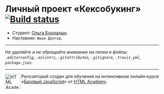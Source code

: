 # Личный проект «Кексобукинг» [![Build status][travis-image]][travis-url]

* Студент: [Ольга Бордадын](https://up.htmlacademy.ru/javascript/11/user/375607).
* Наставник: `Иван Долгов`.

---

_Не удаляйте и не обращайте внимание на папки и файлы:_<br>
_`.editorconfig`, `.eslintrc`, `.gitattributes`, `.gitignore`, `.travis.yml`, `package.json`._

---

<a href="https://htmlacademy.ru/intensive/javascript"><img align="left" width="50" height="50" title="HTML Academy" src="https://up.htmlacademy.ru/static/img/intensive/javascript/logo-for-github.svg"></a>

Репозиторий создан для обучения на интенсивном онлайн‑курсе «[Базовый JavaScript](https://htmlacademy.ru/intensive/javascript)» от [HTML Academy](https://htmlacademy.ru).

[travis-image]: https://travis-ci.org/htmlacademy-javascript/375607-keksobooking.svg?branch=master
[travis-url]: https://travis-ci.org/htmlacademy-javascript/375607-keksobooking
